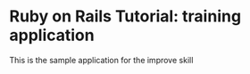 # Ruby on Rails Tutorial: training application

This is the sample application for the improve skill